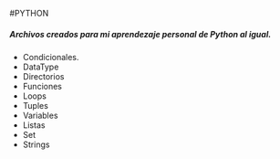 #PYTHON
##### Archivos creados para mi aprendezaje personal de Python al igual.
- Condicionales.
- DataType
- Directorios
- Funciones
- Loops
- Tuples
- Variables
- Listas
- Set
- Strings

